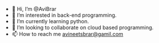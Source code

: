 - 👋 Hi, I’m @AviBrar
- 👀 I’m interested in back-end programming.
- 🌱 I’m currently learning python.
- 💞️ I’m looking to collaborate on cloud based programming.
- 📫 How to reach me avineetsbrar@gamil.com

<!---
AviBrar/AviBrar is a ✨ special ✨ repository because its `README.md` (this file) appears on your GitHub profile.
You can click the Preview link to take a look at your changes.
--->
